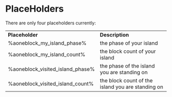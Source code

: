 # PlaceHolders

There are only four placeholders currently:
<table align='center'>
<tr>
  <td align='left'><b>Placeholder</b></td>
  <td align='left'><b>Description</b></td>
</tr>
<tr>
  <td align='left'>%aoneblock_my_island_phase%
  <td align='left'>the phase of your island
</tr>
<tr>
  <td align='left'>%aoneblock_my_island_count%
  <td align='left'>the block count of your island
</tr>
<tr>
  <td align='left'>%aoneblock_visited_island_phase%
  <td align='left'>the phase of the island you are standing on
</tr>
<tr>
  <td align='left'>%aoneblock_visited_island_count%
  <td align='left'>the block count of the island you are standing on
</tr>
</table>
